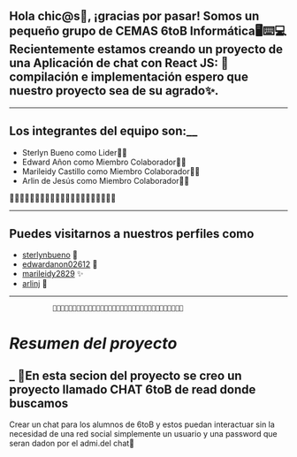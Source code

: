 
## Hola chic@s👋, ¡gracias por pasar! Somos un pequeño grupo de CEMAS 6toB Informática🖥️⌨️💻Recientemente estamos creando un proyecto de una Aplicación de chat con React JS: 📱compilación e implementación espero que nuestro proyecto sea de su agrado✨.


____________________


## ____Los integrantes del equipo son:______
* Sterlyn Bueno         como Lider👧🏻
* Edward Añon           como Miembro Colaborador👨‍🦰
* Marileidy Castillo    como Miembro Colaborador👩‍🦰
* Arlin de Jesús        como Miembro Colaborador👩‍🦰



👑👑👑👑👑👑👑👑👑👑👑👑👑👑👑👑👑👑👑👑👑
______________________________

## Puedes visitarnos a nuestros perfiles como
* [sterlynbueno](https://github.com/sterlynbueno) 🦋
* [edwardanon02612](https://github.com/edwardanon02612) 🌵
* [marileidy2829](https://github.com/marileidy2829) ✨
* [arlinj](https://github.com/arlinj) 🍒

___________________________
               👨🏻‍💻👩🏻‍💻👨🏻‍💻👩🏻‍💻👨🏻‍💻👩🏻‍💻👨🏻‍💻👩🏻‍💻👨🏻‍💻👨🏻‍💻👩🏻‍💻

# *_______Resumen del proyecto_______*

## _ 🌈En esta secion del proyecto se creo un proyecto llamado CHAT 6toB de read donde buscamos 
Crear un chat para los alumnos de 6toB y estos puedan interactuar sin la necesidad
de una red social simplemente un usuario y una password que seran dadon por el admi.del chat🌈
